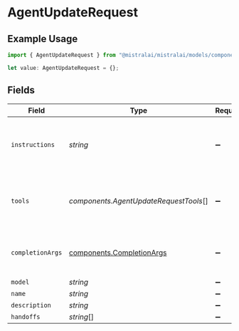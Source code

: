 # AgentUpdateRequest

## Example Usage

```typescript
import { AgentUpdateRequest } from "@mistralai/mistralai/models/components";

let value: AgentUpdateRequest = {};
```

## Fields

| Field                                                                   | Type                                                                    | Required                                                                | Description                                                             |
| ----------------------------------------------------------------------- | ----------------------------------------------------------------------- | ----------------------------------------------------------------------- | ----------------------------------------------------------------------- |
| `instructions`                                                          | *string*                                                                | :heavy_minus_sign:                                                      | Instruction prompt the model will follow during the conversation.       |
| `tools`                                                                 | *components.AgentUpdateRequestTools*[]                                  | :heavy_minus_sign:                                                      | List of tools which are available to the model during the conversation. |
| `completionArgs`                                                        | [components.CompletionArgs](../../models/components/completionargs.md)  | :heavy_minus_sign:                                                      | White-listed arguments from the completion API                          |
| `model`                                                                 | *string*                                                                | :heavy_minus_sign:                                                      | N/A                                                                     |
| `name`                                                                  | *string*                                                                | :heavy_minus_sign:                                                      | N/A                                                                     |
| `description`                                                           | *string*                                                                | :heavy_minus_sign:                                                      | N/A                                                                     |
| `handoffs`                                                              | *string*[]                                                              | :heavy_minus_sign:                                                      | N/A                                                                     |